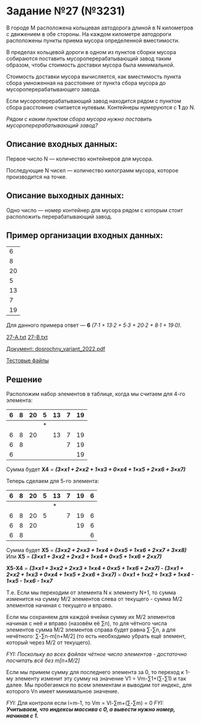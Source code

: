 # Задание №27 (№3231)

В городе M расположена кольцевая автодорога длиной в N километров с движением в обе стороны. На каждом километре автодороги расположены пункты приема мусора определенной вместимости.

В пределах кольцевой дороги в одном из пунктов сборки мусора собираются поставить мусороперерабатывающий завод таким образом, чтобы стоимость доставки мусора была минимальной.

Стоимость доставки мусора вычисляется, как вместимость пункта сбора умноженная на расстояние от пункта сбора мусора до мусороперерабатывающего завода.

Если мусороперерабатывающий завод находится рядом с пунктом сбора расстояние считается нулевым. Контейнеры нумеруются с **1** до N.

_Рядом с каким пунктом сбора мусора нужно поставить мусороперерабатывающий завод?_

## Описание входных данных:

Первое число N — количество контейнеров для мусора.

Последующие N чисел — количество килограмм мусора, которое производится на точке.

## Описание выходных данных:

Одно число — номер контейнер для мусора рядом с которым стоит расположить перерабатывающий завод.


## Пример организации входных данных:

|   |
|---|
| 6 |
| 8 |
| 20 |
| 5 |
| 13 |
| 7 |
| 19 |

Для данного примера ответ — **6** _(7⸱1 + 13⸱2 + 5⸱3 + 20⸱2 + 8⸱1 + 19⸱0)_.

[27-A.txt](https://drive.google.com/u/0/uc?id=1h24yUIXxjfxatrC9cOjP_cLwh9cwpu3q&export=download)
[27-B.txt](https://drive.google.com/u/0/uc?id=1redFf3jP3bBWtxetwklFFsuTSstzypUx&export=download)

[Документ: dosrochny_variant_2022.pdf](https://4ege.ru/trening-informatika/64504-variant-s-dosrochnogo-etapa-2022-po-informatike.html)

[Тестовые файлы](https://4ege.ru/trening-informatika/64504-variant-s-dosrochnogo-etapa-2022-po-informatike.html)

## Решение

Расположим набор элементов в таблице, когда мы считаем для 4-го элемента:

| 6 | 8 | 20 | 5 | 13 | 7 | 19 |
|---|---|----|---|----|---|----|
|   |   |    | * |    |   |    |
| 6 | 8 | 20 |   | 13 | 7 | 19 |
| 6 | 8 |    |   |    | 7 | 19 |
| 6 |   |    |   |    |   | 19 |

Сумма будет **X4** = _**(3×x1 + 2×x2 + 1×x3 + 0×x4 + 1×x5 + 2×x6 + 3×x7)**_

Теперь сделаем для 5-го элемента:

| 6 | 8 | 20 | 5 | 13 | 7 | 19 | 6 |
|---|---|----|---|----|---|----|---|
|   |   |    |   | *  |   |    |   |
| 6 | 8 | 20 | 5 |    | 7 | 19 | 6 |
| 6 | 8 | 20 |   |    |   | 19 | 6 |
| 6 | 8 |    |   |    |   |    | 6 |

Сумма будет **X5** = _**(3×x2 + 2×x3 + 1×x4 + 0×x5 + 1×x6 + 2×x7 + 3×x8)**_
Или	**X5** = _**(3×x1 + 3×x2 + 2×x3 + 1×x4 + 0×x5 + 1×x6 + 2×x7)**_

**X5-X4** = _**(3×x1 + 3×x2 + 2×x3 + 1×x4 + 0×x5 + 1×x6 + 2×x7) - (3×x1 + 2×x2 + 1×x3 + 0×x4 + 1×x5 + 2×x6 + 3×x7)**_ = _**0×x1 + 1×x2 + 1×x3 + 1×x4 - 1×x5 - 1×x6 - 1×x7**_

Т.е. Если мы переходим от элемента N к элементу N+1, то сумма изменится на сумму  M/2 элементов слева от текущего - сумма M/2 элементов начиная с текущего и вправо.

Если мы сохраняем для каждой ячейки сумму их M/2 элементов начиная с неё и вправо (назовём её ∑n), то для чётного числа элементов сумма M/2 элементов справа будет равна ∑-∑n, а для нечётного: ∑-∑n-m[n+M/2] (то есть необходимо убрать ещё элемент, который через M/2 от текущего).

_FYI:_ _Поскольку во всех файлах чётное число элементов - достаточно посчитать всё без m[n+M/2]_

Если мы примем сумму для последнего элемента за 0, то переход к 1-му элементу изменит эту сумму на значение V1 = Vm-∑1+(∑-∑1) и так далее. Мы пробегаемся по всем элементам и выводим тот индекс, для которого Vn имеет минимальное значение.

_FYI:_ Для контроля если l=m-1, то Vm = Vl-∑m+(∑-∑m) = 0
_FYI:_ _**Учитываем, что индексы массива с 0, а вывести нужно номер, начиная с 1.**_
